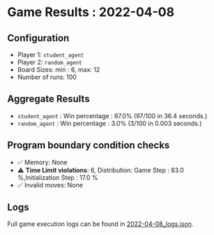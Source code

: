 
# Game Results : 2022-04-08


 ## Configuration 

 - Player 1: `student_agent`
 - Player 2: `random_agent`
 - Board Sizes: min : 6, max: 12
 - Number of runs: 100


 ## Aggregate Results 

 - `student_agent` : Win percentage : 97.0% (97/100 in 36.4 seconds.)
 - `random_agent` : Win percentage : 3.0% (3/100 in 0.003 seconds.)


 ## Program boundary condition checks 

 - :white_check_mark: Memory: None
 - :warning: **Time Limit violations**: 6, Distribution: Game Step : 83.0 %,Initialization Step : 17.0 %
 - :white_check_mark: Invalid moves: None


 ## Logs 

 Full game execution logs can be found in [2022-04-08_logs.json](2022-04-08_logs.json).


